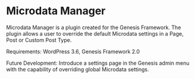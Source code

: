 Microdata Manager
=================

Microdata Manager is a plugin created for the Genesis Framework. The plugin allows a user to override the default Microdata settings in a Page, Post or Custom Post Type.

Requirements: WordPress 3.6, Genesis Framework 2.0

Future Development: Introduce a settings page in the Genesis admin menu with the capability of overriding global Microdata settings.
